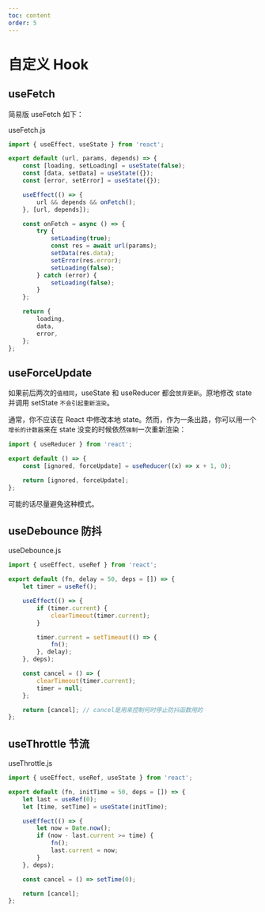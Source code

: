 ```yaml
---
toc: content
order: 5
---
```


# 自定义 Hook

## useFetch

简易版 useFetch 如下：

useFetch.js

```js
import { useEffect, useState } from 'react';

export default (url, params, depends) => {
    const [loading, setLoading] = useState(false);
    const [data, setData] = useState({});
    const [error, setError] = useState({});

    useEffect(() => {
        url && depends && onFetch();
    }, [url, depends]);

    const onFetch = async () => {
        try {
            setLoading(true);
            const res = await url(params);
            setData(res.data);
            setError(res.error);
            setLoading(false);
        } catch (error) {
            setLoading(false);
        }
    };

    return {
        loading,
        data,
        error,
    };
};
```

## useForceUpdate

如果前后两次的`值相同`，useState 和 useReducer 都会`放弃更新`。原地修改 state 并调用 setState `不会引起重新渲染`。

通常，你不应该在 React 中修改本地 state。然而，作为一条出路，你可以用一个`增长的计数器`来在 state 没变的时候依然`强制`一次重新渲染：

```js
import { useReducer } from 'react';

export default () => {
    const [ignored, forceUpdate] = useReducer((x) => x + 1, 0);

    return [ignored, forceUpdate];
};
```

可能的话尽量避免这种模式。

## useDebounce 防抖

useDebounce.js

```js
import { useEffect, useRef } from 'react';

export default (fn, delay = 50, deps = []) => {
    let timer = useRef();

    useEffect(() => {
        if (timer.current) {
            clearTimeout(timer.current);
        }

        timer.current = setTimeout(() => {
            fn();
        }, delay);
    }, deps);

    const cancel = () => {
        clearTimeout(timer.current);
        timer = null;
    };

    return [cancel]; // cancel是用来控制何时停止防抖函数用的
};
```

## useThrottle 节流

useThrottle.js

```js
import { useEffect, useRef, useState } from 'react';

export default (fn, initTime = 50, deps = []) => {
    let last = useRef(0);
    let [time, setTime] = useState(initTime);

    useEffect(() => {
        let now = Date.now();
        if (now - last.current >= time) {
            fn();
            last.current = now;
        }
    }, deps);

    const cancel = () => setTime(0);

    return [cancel];
};
```
